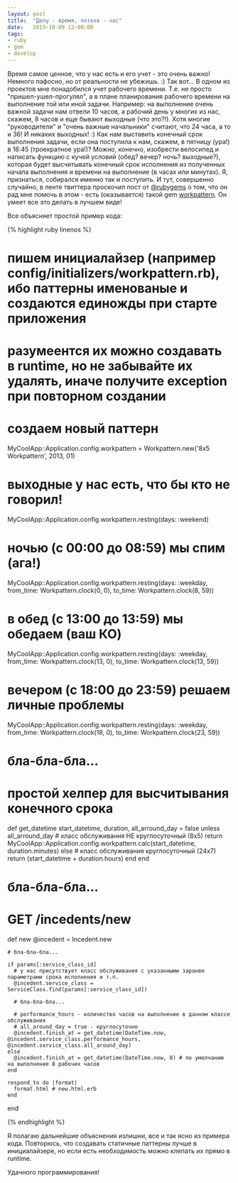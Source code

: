 ```yaml
---
layout: post
title:  "Делу - время, потехе - час"
date:   2013-10-09 12:00:00
tags:
- ruby
- gem
- develop
---
```

Время самое ценное, что у нас есть и его учет - это очень важно! Немного пафосно, но от реальности не убежишь. :) Так вот... В одном из проектов мне понадобился учет рабочего времени. Т.е. не просто "пришел-ушел-прогулял", а в плане планирования рабочего времени на выполнение той или иной задачи. Например: на выполнение очень важной задачи нам отвели 10 часов, а рабочий день у многих из нас, скажем, 8 часов и еще бывают выходные (что это?!). Хотя многие "руководители" и "очень важные начальники" считают, что 24 часа, а то и 36! И никаких выходных! :) Как нам выставить конечный срок выполнения задачи, если она поступила к нам, скажем, в пятницу (ура!) в 16:45 (троекратное ура!)? Можно, конечно, изобрести велосипед и написать функцию с кучей условий (обед? вечер? ночь? выходные?), которая будет высчитывать конечный срок исполнения из полученных начала выполнения и времени на выполнение (в часах или минутах). Я, признаться, собирался именно так и поступить. И тут, совершенно случайно, в ленте твиттера проскочил пост от [@rubygems](https://twitter.com/rubygems) о том, что он рад мне помочь в этом - есть (оказывается) такой gem [workpattern](https://github.com/callenb/workpattern). Он умеет все это делать в лучшем виде!

Все объясняет простой пример кода:

{% highlight ruby linenos %}

  # пишем инициалайзер (например config/initializers/workpattern.rb), ибо паттерны именованые и создаются единожды при старте приложения
  # разумеентся их можно создавать в runtime, но не забывайте их удалять, иначе получите exception при повторном создании

  # создаем новый паттерн
  MyCoolApp::Application.config.workpattern = Workpattern.new('8х5 Workpattern', 2013, 01)
  # выходные у нас есть, что бы кто не говорил!
  MyCoolApp::Application.config.workpattern.resting(days: :weekend)
  # ночью (с 00:00 до 08:59) мы спим (ага!)
  MyCoolApp::Application.config.workpattern.resting(days: :weekday, from_time: Workpattern.clock(0, 0), to_time: Workpattern.clock(8, 59))
  # в обед (с 13:00 до 13:59) мы обедаем (ваш КО)
  MyCoolApp::Application.config.workpattern.resting(days: :weekday, from_time: Workpattern.clock(13, 0), to_time: Workpattern.clock(13, 59)) 
  # вечером (с 18:00 до 23:59) решаем личные проблемы
  MyCoolApp::Application.config.workpattern.resting(days: :weekday, from_time: Workpattern.clock(18, 0), to_time: Workpattern.clock(23, 59)) 

  # бла-бла-бла...

  # простой хелпер для высчитывания конечного срока
  def get_datetime start_datetime, duration, all_arround_day = false
    unless all_arround_day # класс обслуживания НЕ круглосуточный (8х5)
      return MyCoolApp::Application.config.workpattern.calc(start_datetime, duration.minutes)
    else # класс обслуживания круглосуточный (24х7)
      return (start_datetime + duration.hours)
    end
  end

  # бла-бла-бла...

  # GET /incedents/new
  def new
    @incedent = Incedent.new

    # бла-бла-бла...

    if params[:service_class_id]
      # у нас присутствует класс обслуживания с указанными заранее параметрами срока исполнения и т.п.
      @incedent.service_class = ServiceClass.find(params[:service_class_id])

      # бла-бла-бла...

      # performance_hours - количество часов на выполнение в данном классе обслуживания
      # all_around_day = true - круглосуточно
      @incedent.finish_at = get_datetime(DateTime.now, @incedent.service_class.performance_hours, @incedent.service_class.all_around_day)
    else
      @incedent.finish_at = get_datetime(DateTime.now, 8) # по умолчанию на выполнение 8 рабочих часов
    end

    respond_to do |format|
      format.html # new.html.erb
    end
  end

{% endhighlight %}

Я полагаю дальнейшие объяснения излишни, все и так ясно из примера кода. Повторюсь, что создавать статичные паттерны лучше в инициалайзере, но если есть необходимость можно клепать их прямо в runtime.

Удачного программирования!
